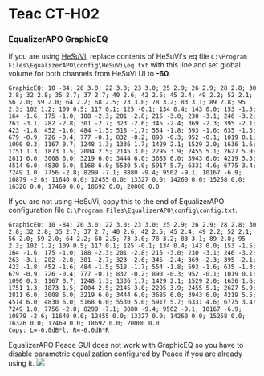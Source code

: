 # Teac CT-H02
### EqualizerAPO GraphicEQ
If you are using [HeSuVi](https://sourceforge.net/projects/hesuvi/), replace contents of HeSuVi's eq file `C:\Program Files\EqualizerAPO\config\HeSuVi\eq.txt` with this line and set global volume for both channels from HeSuVi UI to **-60**.
```
GraphicEQ: 10 -84; 20 3.0; 22 3.0; 23 3.0; 25 2.9; 26 2.9; 28 2.8; 30 2.8; 32 2.8; 35 2.7; 37 2.7; 40 2.6; 42 2.5; 45 2.4; 49 2.2; 52 2.1; 56 2.0; 59 2.0; 64 2.2; 68 2.5; 73 3.0; 78 3.2; 83 3.1; 89 2.8; 95 2.3; 102 1.2; 109 0.5; 117 0.1; 125 -0.1; 134 0.4; 143 0.0; 153 -1.5; 164 -1.6; 175 -1.0; 188 -2.3; 201 -2.8; 215 -3.0; 230 -3.1; 246 -3.2; 263 -3.1; 282 -2.8; 301 -2.7; 323 -2.6; 345 -2.4; 369 -2.3; 395 -2.1; 423 -1.8; 452 -1.6; 484 -1.5; 518 -1.7; 554 -1.8; 593 -1.6; 635 -1.3; 679 -0.9; 726 -0.4; 777 -0.1; 832 -0.2; 890 -0.3; 952 -0.1; 1019 0.1; 1090 0.3; 1167 0.7; 1248 1.3; 1336 1.7; 1429 2.1; 1529 2.0; 1636 1.6; 1751 1.3; 1873 1.5; 2004 2.5; 2145 3.0; 2295 3.9; 2455 5.1; 2627 5.9; 2811 6.0; 3008 6.0; 3219 6.0; 3444 6.0; 3685 6.0; 3943 6.0; 4219 5.5; 4514 6.0; 4830 6.0; 5168 6.0; 5530 5.0; 5917 5.7; 6331 4.6; 6775 3.4; 7249 1.0; 7756 -2.8; 8299 -7.1; 8880 -9.4; 9502 -9.1; 10167 -6.9; 10879 -2.6; 11640 0.0; 12455 0.0; 13327 0.0; 14260 0.0; 15258 0.0; 16326 0.0; 17469 0.0; 18692 0.0; 20000 0.0
```
If you are not using HeSuVi, copy this to the end of EqualizerAPO configuration file `C:\Program Files\EqualizerAPO\config\config.txt`.
```
GraphicEQ: 10 -84; 20 3.0; 22 3.0; 23 3.0; 25 2.9; 26 2.9; 28 2.8; 30 2.8; 32 2.8; 35 2.7; 37 2.7; 40 2.6; 42 2.5; 45 2.4; 49 2.2; 52 2.1; 56 2.0; 59 2.0; 64 2.2; 68 2.5; 73 3.0; 78 3.2; 83 3.1; 89 2.8; 95 2.3; 102 1.2; 109 0.5; 117 0.1; 125 -0.1; 134 0.4; 143 0.0; 153 -1.5; 164 -1.6; 175 -1.0; 188 -2.3; 201 -2.8; 215 -3.0; 230 -3.1; 246 -3.2; 263 -3.1; 282 -2.8; 301 -2.7; 323 -2.6; 345 -2.4; 369 -2.3; 395 -2.1; 423 -1.8; 452 -1.6; 484 -1.5; 518 -1.7; 554 -1.8; 593 -1.6; 635 -1.3; 679 -0.9; 726 -0.4; 777 -0.1; 832 -0.2; 890 -0.3; 952 -0.1; 1019 0.1; 1090 0.3; 1167 0.7; 1248 1.3; 1336 1.7; 1429 2.1; 1529 2.0; 1636 1.6; 1751 1.3; 1873 1.5; 2004 2.5; 2145 3.0; 2295 3.9; 2455 5.1; 2627 5.9; 2811 6.0; 3008 6.0; 3219 6.0; 3444 6.0; 3685 6.0; 3943 6.0; 4219 5.5; 4514 6.0; 4830 6.0; 5168 6.0; 5530 5.0; 5917 5.7; 6331 4.6; 6775 3.4; 7249 1.0; 7756 -2.8; 8299 -7.1; 8880 -9.4; 9502 -9.1; 10167 -6.9; 10879 -2.6; 11640 0.0; 12455 0.0; 13327 0.0; 14260 0.0; 15258 0.0; 16326 0.0; 17469 0.0; 18692 0.0; 20000 0.0
Copy: L=-6.0dB*l, R=-6.0dB*R
```
EqualizerAPO Peace GUI does not work with GraphicEQ so you have to disable parametric equalization configured by Peace if you are already using it.
![](https://raw.githubusercontent.com/jaakkopasanen/AutoEq/master/results/Sonoma%20Model%20One/headphoncecom/onear/Teac%20CT-H02/Teac%20CT-H02.png)
